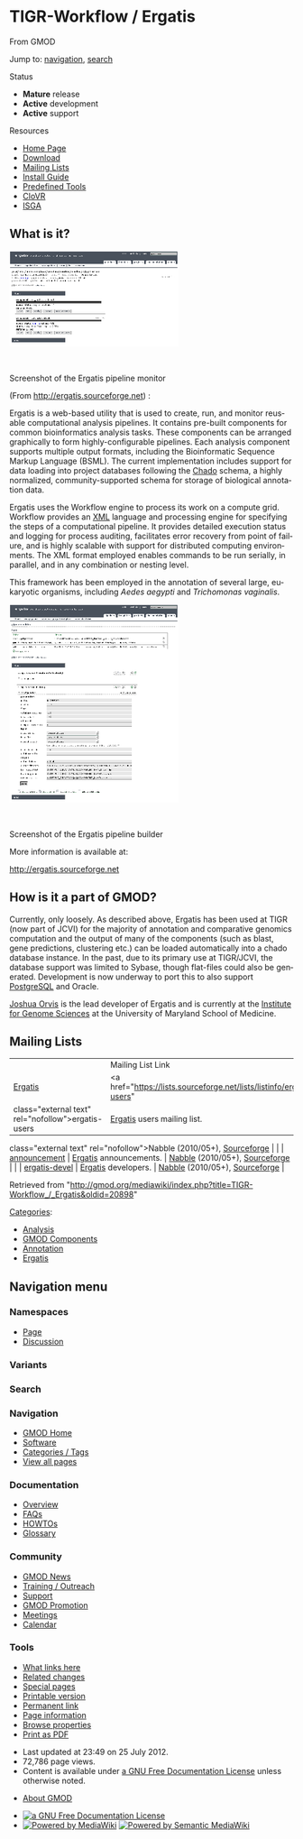 <div id="mw-page-base" class="noprint">

</div>

<div id="mw-head-base" class="noprint">

</div>

<div id="content" class="mw-body" role="main">

<span id="top"></span>

<div id="mw-js-message" style="display:none;">

</div>



# <span dir="auto">TIGR-Workflow / Ergatis</span>

<div id="bodyContent">

<div id="siteSub">

From GMOD

</div>

<div id="contentSub">

</div>

<div id="jump-to-nav" class="mw-jump">

Jump to: [navigation](#mw-navigation), [search](#p-search)

</div>

<div id="mw-content-text" class="mw-content-ltr" lang="en" dir="ltr">

<div class="componentBox">

<div class="compBoxHdr">

Status

</div>

- **Mature** release
- **Active** development
- **Active** support

<div class="compBoxHdr">

Resources

</div>

- <a href="http://ergatis.sourceforge.net/" class="external text"
  rel="nofollow">Home Page</a>
- <a href="http://ergatis.sourceforge.net/download.html"
  class="external text" rel="nofollow">Download</a>
- [Mailing Lists](#Mailing_Lists)
- <a
  href="http://ergatis.sourceforge.net/documentation/install_guide.html"
  class="external text" rel="nofollow">Install Guide</a>
- <a href="http://ergatis.sourceforge.net/documentation.html"
  class="external text" rel="nofollow">Predefined Tools</a>
- <a href="http://clovr.igs.umaryland.edu/" class="external text"
  rel="nofollow">CloVR</a>
- [ISGA](../ISGA "ISGA")

## <span id="What_is_it.3F" class="mw-headline">What is it?</span>

<div class="thumb tleft">

<div class="thumbinner" style="width:302px;">

<a href="../File:Ergatis_monitor.png" class="image"><img
src="../../mediawiki/images/thumb/e/e5/Ergatis_monitor.png/300px-Ergatis_monitor.png"
class="thumbimage"
srcset="../../mediawiki/images/thumb/e/e5/Ergatis_monitor.png/450px-Ergatis_monitor.png 1.5x, ../../mediawiki/images/thumb/e/e5/Ergatis_monitor.png/600px-Ergatis_monitor.png 2x"
width="300" height="169" /></a>

<div class="thumbcaption">

<div class="magnify">

<a href="../File:Ergatis_monitor.png" class="internal"
title="Enlarge"><img
src="../../mediawiki/skins/common/images/magnify-clip.png" width="15"
height="11" /></a>

</div>

Screenshot of the Ergatis pipeline monitor

</div>

</div>

</div>

(From <a href="http://ergatis.sourceforge.net" class="external free"
rel="nofollow">http://ergatis.sourceforge.net</a>) :

Ergatis is a web-based utility that is used to create, run, and monitor
reusable computational analysis pipelines. It contains pre-built
components for common bioinformatics analysis tasks. These components
can be arranged graphically to form highly-configurable pipelines. Each
analysis component supports multiple output formats, including the
Bioinformatic Sequence Markup Language (BSML). The current
implementation includes support for data loading into project databases
following the
<a href="../Chado" class="mw-redirect" title="Chado">Chado</a> schema, a
highly normalized, community-supported schema for storage of biological
annotation data.

Ergatis uses the Workflow engine to process its work on a compute grid.
Workflow provides an [XML](../Glossary#XML "Glossary") language and
processing engine for specifying the steps of a computational pipeline.
It provides detailed execution status and logging for process auditing,
facilitates error recovery from point of failure, and is highly scalable
with support for distributed computing environments. The XML format
employed enables commands to be run serially, in parallel, and in any
combination or nesting level.

This framework has been employed in the annotation of several large,
eukaryotic organisms, including *Aedes aegypti* and *Trichomonas
vaginalis*.

<div class="thumb tright">

<div class="thumbinner" style="width:302px;">

<a href="../File:Ergatis_builder.png" class="image"><img
src="../../mediawiki/images/thumb/5/59/Ergatis_builder.png/300px-Ergatis_builder.png"
class="thumbimage"
srcset="../../mediawiki/images/thumb/5/59/Ergatis_builder.png/450px-Ergatis_builder.png 1.5x, ../../mediawiki/images/thumb/5/59/Ergatis_builder.png/600px-Ergatis_builder.png 2x"
width="300" height="351" /></a>

<div class="thumbcaption">

<div class="magnify">

<a href="../File:Ergatis_builder.png" class="internal"
title="Enlarge"><img
src="../../mediawiki/skins/common/images/magnify-clip.png" width="15"
height="11" /></a>

</div>

Screenshot of the Ergatis pipeline builder

</div>

</div>

</div>

More information is available at:

<a href="http://ergatis.sourceforge.net" class="external free"
rel="nofollow">http://ergatis.sourceforge.net</a>

## <span id="How_is_it_a_part_of_GMOD.3F" class="mw-headline">How is it a part of GMOD?</span>

Currently, only loosely. As described above, Ergatis has been used at
TIGR (now part of JCVI) for the majority of annotation and comparative
genomics computation and the output of many of the components (such as
blast, gene predictions, clustering etc.) can be loaded automatically
into a chado database instance. In the past, due to its primary use at
TIGR/JCVI, the database support was limited to Sybase, though flat-files
could also be generated. Development is now underway to port this to
also support [PostgreSQL](../PostgreSQL "PostgreSQL") and Oracle.

[Joshua Orvis](../User:Jorvis "User:Jorvis") is the lead developer of
Ergatis and is currently at the
<a href="http://www.igs.umaryland.edu/" class="external text"
rel="nofollow">Institute for Genome Sciences</a> at the University of
Maryland School of Medicine.

## <span id="Mailing_Lists" class="mw-headline">Mailing Lists</span>

|  |  |  |  |
|----|----|----|----|
|  | Mailing List Link | Description | Archive(s) |
| <a href="../Ergatis" class="mw-redirect" title="Ergatis">Ergatis</a> | <a href="https://lists.sourceforge.net/lists/listinfo/ergatis-users"
class="external text" rel="nofollow">ergatis-users</a> | <a href="../Ergatis" class="mw-redirect" title="Ergatis">Ergatis</a> users mailing list. | <a href="http://gmod.827538.n3.nabble.com/Ergatis-Users-f815632.html"
class="external text" rel="nofollow">Nabble</a> (2010/05+), <a
href="http://sourceforge.net/mailarchive/forum.php?forum_name=ergatis-users"
class="external text" rel="nofollow">Sourceforge</a> |
|  | <a href="https://lists.sourceforge.net/lists/listinfo/ergatis-announce"
class="external text" rel="nofollow">announcement</a> | <a href="../Ergatis" class="mw-redirect" title="Ergatis">Ergatis</a> announcements. | <a
href="http://gmod.827538.n3.nabble.com/Ergatis-Announcements-f815639.html"
class="external text" rel="nofollow">Nabble</a> (2010/05+), <a
href="http://sourceforge.net/mailarchive/forum.php?forum_name=ergatis-announce"
class="external text" rel="nofollow">Sourceforge</a> |
|  | <a href="https://lists.sourceforge.net/lists/listinfo/ergatis-devel"
class="external text" rel="nofollow">ergatis-devel</a> | <a href="../Ergatis" class="mw-redirect" title="Ergatis">Ergatis</a> developers. | <a
href="http://gmod.827538.n3.nabble.com/Ergatis-Development-f815854.html"
class="external text" rel="nofollow">Nabble</a> (2010/05+), <a
href="http://sourceforge.net/mailarchive/forum.php?forum_name=ergatis-devel"
class="external text" rel="nofollow">Sourceforge</a> |

</div>

<div class="printfooter">

Retrieved from
"<http://gmod.org/mediawiki/index.php?title=TIGR-Workflow_/_Ergatis&oldid=20898>"

</div>

<div id="catlinks" class="catlinks">

<div id="mw-normal-catlinks" class="mw-normal-catlinks">

[Categories](../Special:Categories "Special:Categories"):

- [Analysis](../Category:Analysis "Category:Analysis")
- [GMOD
  Components](../Category:GMOD_Components "Category:GMOD Components")
- [Annotation](../Category:Annotation "Category:Annotation")
- [Ergatis](../Category:Ergatis "Category:Ergatis")

</div>

</div>

<div class="visualClear">

</div>

</div>

</div>

<div id="mw-navigation">

## Navigation menu

<div id="mw-head">



<div id="left-navigation">

<div id="p-namespaces" class="vectorTabs" role="navigation"
aria-labelledby="p-namespaces-label">

### Namespaces

- <span id="ca-nstab-main"><a href="_Ergatis" accesskey="c"
  title="View the content page [c]">Page</a></span>
- <span id="ca-talk"><a
  href="http://gmod.org/mediawiki/index.php?title=Talk:TIGR-Workflow_/_Ergatis&amp;action=edit&amp;redlink=1"
  accesskey="t"
  title="Discussion about the content page [t]">Discussion</a></span>

</div>

<div id="p-variants" class="vectorMenu emptyPortlet" role="navigation"
aria-labelledby="p-variants-label">

### 

### Variants[](#)

<div class="menu">

</div>

</div>

</div>

<div id="right-navigation">





</div>

<div id="p-search" role="search">

### Search

<div id="simpleSearch">

</div>

</div>

</div>

</div>

<div id="mw-panel">

<div id="p-logo" role="banner">

<a href="../Main_Page"
style="background-image: url(../../images/GMOD-cogs.png);"
title="Visit the main page"></a>

</div>

<div id="p-Navigation" class="portal" role="navigation"
aria-labelledby="p-Navigation-label">

### Navigation

<div class="body">

- <span id="n-GMOD-Home">[GMOD Home](../Main_Page)</span>
- <span id="n-Software">[Software](../GMOD_Components)</span>
- <span id="n-Categories-.2F-Tags">[Categories /
  Tags](../Categories)</span>
- <span id="n-View-all-pages">[View all
  pages](../Special:AllPages)</span>

</div>

</div>

<div id="p-Documentation" class="portal" role="navigation"
aria-labelledby="p-Documentation-label">

### Documentation

<div class="body">

- <span id="n-Overview">[Overview](../Overview)</span>
- <span id="n-FAQs">[FAQs](../Category:FAQ)</span>
- <span id="n-HOWTOs">[HOWTOs](../Category:HOWTO)</span>
- <span id="n-Glossary">[Glossary](../Glossary)</span>

</div>

</div>

<div id="p-Community" class="portal" role="navigation"
aria-labelledby="p-Community-label">

### Community

<div class="body">

- <span id="n-GMOD-News">[GMOD News](../GMOD_News)</span>
- <span id="n-Training-.2F-Outreach">[Training /
  Outreach](../Training_and_Outreach)</span>
- <span id="n-Support">[Support](../Support)</span>
- <span id="n-GMOD-Promotion">[GMOD Promotion](../GMOD_Promotion)</span>
- <span id="n-Meetings">[Meetings](../Meetings)</span>
- <span id="n-Calendar">[Calendar](../Calendar)</span>

</div>

</div>

<div id="p-tb" class="portal" role="navigation"
aria-labelledby="p-tb-label">

### Tools

<div class="body">

- <span id="t-whatlinkshere"><a href="../Special:WhatLinksHere/TIGR-Workflow_/_Ergatis" accesskey="j"
  title="A list of all wiki pages that link here [j]">What links here</a></span>
- <span id="t-recentchangeslinked"><a href="../Special:RecentChangesLinked/TIGR-Workflow_/_Ergatis"
  accesskey="k"
  title="Recent changes in pages linked from this page [k]">Related
  changes</a></span>
- <span id="t-specialpages"><a href="../Special:SpecialPages" accesskey="q"
  title="A list of all special pages [q]">Special pages</a></span>
- <span id="t-print"><a
  href="http://gmod.org/mediawiki/index.php?title=TIGR-Workflow_/_Ergatis&amp;printable=yes"
  rel="alternate" accesskey="p"
  title="Printable version of this page [p]">Printable version</a></span>
- <span id="t-permalink">[Permanent
  link](http://gmod.org/mediawiki/index.php?title=TIGR-Workflow_/_Ergatis&oldid=20898 "Permanent link to this revision of the page")</span>
- <span id="t-info">[Page
  information](http://gmod.org/mediawiki/index.php?title=TIGR-Workflow_/_Ergatis&action=info)</span>
- <span id="t-smwbrowselink"><a href="../Special:Browse/TIGR-2DWorkflow_-2F_Ergatis"
  rel="smw-browse">Browse properties</a></span>
- <span id="t-pdf">[Print as
  PDF](http://gmod.org/mediawiki/index.php?title=Special:PdfPrint&page=TIGR-Workflow_/_Ergatis)</span>

</div>

</div>

</div>

</div>

<div id="footer" role="contentinfo">

- <span id="footer-info-lastmod">Last updated at 23:49 on 25 July
  2012.</span>
- <span id="footer-info-viewcount">72,786 page views.</span>
- <span id="footer-info-copyright">Content is available under
  <a href="http://www.gnu.org/licenses/fdl-1.3.html" class="external"
  rel="nofollow">a GNU Free Documentation License</a> unless otherwise
  noted.</span>

<!-- -->

- <span id="footer-places-about">[About
  GMOD](../GMOD:About "GMOD:About")</span>

<!-- -->

- <span id="footer-copyrightico">[<img src="http://www.gnu.org/graphics/gfdl-logo-small.png" width="88"
  height="31" alt="a GNU Free Documentation License" />](http://www.gnu.org/licenses/fdl-1.3.html)</span>
- <span id="footer-poweredbyico">[<img
  src="../../mediawiki/skins/common/images/poweredby_mediawiki_88x31.png"
  width="88" height="31" alt="Powered by MediaWiki" />](http://www.mediawiki.org/)
  [<img
  src="../../mediawiki/extensions/SemanticMediaWiki/resources/images/smw_button.png"
  width="88" height="31" alt="Powered by Semantic MediaWiki" />](https://www.semantic-mediawiki.org/wiki/Semantic_MediaWiki)</span>

<div style="clear:both">

</div>

</div>

</div>
